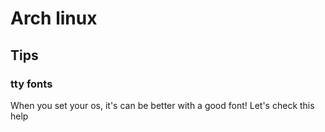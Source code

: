 # Arch linux

## Tips

### tty fonts

When you set your os, it's can be better with a good font!
Let's check this help
